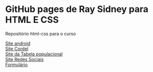 # GitHub pages de Ray Sidney para HTML E CSS
 Repositório html-css para o curso

<a href="https://raysidney.github.io/html-css/01Cordel/index.html" target="_blank">Site android</a>  <br>
<a href="https://raysidney.github.io/html-css/02siteandroid/index.html" target="_blank">Site Cordel</a> <br>
<a href="https://raysidney.github.io/html-css/exercicio/ex023/tabelaestados.html" target="_blank">Site da Tabela populacional</a><br>
<a href="https://raysidney.github.io/html-css/04Redes/index.html" target="_blank">Site Redes Sociais</a><br>
<a href="https://raysidney.github.io/html-css/exercicio/ex025/formp2.html" target="_blank">Formulário</a><br>
